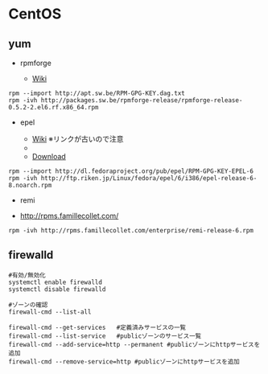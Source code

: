# CentOS

## yum

- rpmforge

  - [Wiki](http://wiki.centos.org/AdditionalResources/Repositories/RPMForge)

```
rpm --import http://apt.sw.be/RPM-GPG-KEY.dag.txt
rpm -ivh http://packages.sw.be/rpmforge-release/rpmforge-release-0.5.2-2.el6.rf.x86_64.rpm
```

- epel

  - [Wiki](http://fedoraproject.org/wiki/EPEL/ja) ※リンクが古いので注意
  - [](http://fedoraproject.org/wiki/EPEL)
  - [Download](http://ftp.jaist.ac.jp/pub/Linux/Fedora/epel/6/i386/repoview/epel-release.html)

```
rpm --import http://dl.fedoraproject.org/pub/epel/RPM-GPG-KEY-EPEL-6
rpm -ivh http://ftp.riken.jp/Linux/fedora/epel/6/i386/epel-release-6-8.noarch.rpm
```

- remi

- http://rpms.famillecollet.com/

```
rpm -ivh http://rpms.famillecollet.com/enterprise/remi-release-6.rpm
```

## firewalld

```
#有効/無効化
systemctl enable firewalld
systemctl disable firewalld

#ゾーンの確認
firewall-cmd --list-all

firewall-cmd --get-services   #定義済みサービスの一覧
firewall-cmd --list-service   #publicゾーンのサービス一覧
firewall-cmd --add-service=http --permanent #publicゾーンにhttpサービスを追加
firewall-cmd --remove-service=http #publicゾーンにhttpサービスを追加
```
